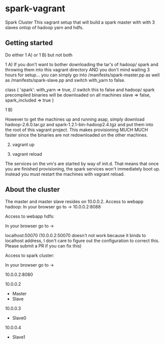 # spark-vagrant
Spark Cluster
This vagrant setup that will build a spark master with with 3 slaves ontop of hadoop yarn and hdfs.

## Getting started
Do either 1 A) or 1 B) but not both

1 A)
If you don't want to bother downloading the tar's of hadoop/ spark and throwing them into this vagrant directory AND you don't mind waiting 3 hours for setup... you can simply go into /manifests/spark-master.pp as well as /manifests/spark-slave.pp and switch with_yarn to false.

class { 'spark':
	with_yarn => true, // switch this to false and hadoop/ spark precompiled binaries will be downloaded on all machines
	slave => false,
	spark_included => true
}

1 B)

However to get the machines up and running asap, simply download hadoop-2.6.0.tar.gz and spark-1.2.1-bin-hadoop2.4.tgz and put them into the root of this vagrant project. This makes provisioning MUCH MUCH faster since the binaries are not redownloaded on the other machines.

2) vagrant up

3) vagrant reload

  The services on the vm's are started by way of init.d. That means that once you are finished provisioning, the spark services won't immediately boot up. Instead you must restart the machines with vagrant reload.
  
## About the cluster

The master and master slave resides on 10.0.0.2.
Access to webapp hadoop:
In your browser go to ->
10.0.0.2:8088

Access to webapp hdfs:

In your browser go to ->

localhost:50070 (10.0.0.2:50070 doesn't not work because it binds to localhost address, I don't care to figure out the configuration to correct this. Please submit a PR if you can fix this)

Access to spark cluster:

In your browser go to ->

10.0.0.2:8080


10.0.0.2
- Master
- Slave


10.0.0.3
- Slave0


10.0.0.4
- Slave1
